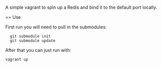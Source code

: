 A simple vagrant to spin up a Redis and bind it to the default port locally.

== Use


First run you will need to pull in the submodules:

```
  git submodule init
  git submodule update
```

After that you can just run with:

```
vagrant up
```
